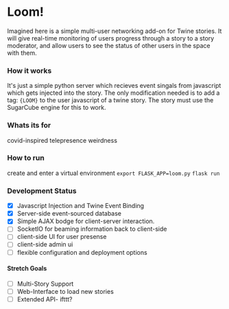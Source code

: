 Loom! 
=====

Imagined here is a simple multi-user networking add-on for Twine stories.
It will give real-time monitoring of users progress through a story to a story moderator,
and allow users to see the status of other users in the space with them.


### How it works
It's just a simple python server which recieves event singals from javascript which gets injected into the story. 
The only modification needed is to add a tag: `{LOOM}` to the user javascript of a twine story. The story must use the SugarCube engine for this to work. 


### Whats its for

covid-inspired telepresence weirdness 

### How to run

create and enter a virtual environment
`export FLASK_APP=loom.py`
`flask run`


### Development Status

- [X] Javascript Injection and Twine Event Binding
- [X] Server-side event-sourced database
- [X] Simple AJAX bodge for client-server interaction. 
- [ ] SocketIO for beaming information back to client-side 
- [ ] client-side UI for user presense
- [ ] client-side admin ui 
- [ ] flexible configuration and deployment options 

#### Stretch Goals

- [ ] Multi-Story Support
- [ ] Web-Interface to load new stories
- [ ] Extended API- ifttt? 
